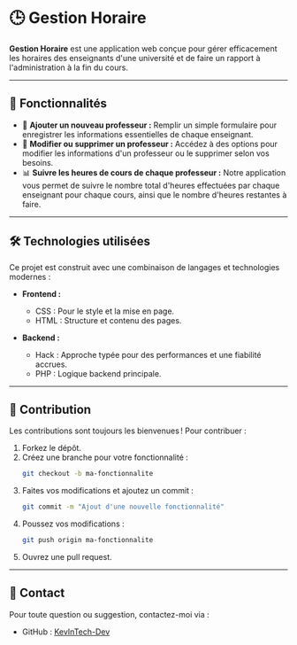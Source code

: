 # 🕒 Gestion Horaire

**Gestion Horaire** est une application web conçue pour gérer efficacement les horaires des enseignants d'une université et de faire un rapport à l'administration à la fin du cours.

---

## 🌟 Fonctionnalités

- 👥 **Ajouter un nouveau professeur :** Remplir un simple formulaire pour enregistrer les informations essentielles de chaque enseignant.
- 🔄 **Modifier ou supprimer un professeur :** Accédez à des options pour modifier les informations d'un professeur ou le supprimer selon vos besoins.
- 📊 **Suivre les heures de cours de chaque professeur :** Notre application vous permet de suivre le nombre total d'heures effectuées par chaque enseignant pour chaque cours, ainsi que le nombre d'heures restantes à faire.
---

## 🛠️ Technologies utilisées

Ce projet est construit avec une combinaison de langages et technologies modernes :

- **Frontend :**
  - CSS  : Pour le style et la mise en page.
  - HTML : Structure et contenu des pages.
  
- **Backend :**
  - Hack  : Approche typée pour des performances et une fiabilité accrues.
  - PHP  : Logique backend principale.

---

## 🤝 Contribution

Les contributions sont toujours les bienvenues ! Pour contribuer :
1. Forkez le dépôt.
2. Créez une branche pour votre fonctionnalité :
   ```bash
   git checkout -b ma-fonctionnalite
   ```
3. Faites vos modifications et ajoutez un commit :
   ```bash
   git commit -m "Ajout d'une nouvelle fonctionnalité"
   ```
4. Poussez vos modifications :
   ```bash
   git push origin ma-fonctionnalite
   ```
5. Ouvrez une pull request.

---

## 📧 Contact

Pour toute question ou suggestion, contactez-moi via :
- GitHub : [KevInTech-Dev](https://github.com/KevInTech-Dev)

